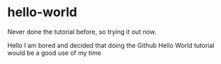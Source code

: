 # hello-world
Never done the tutorial before, so trying it out now.

Hello
I am bored and decided that doing the Github Hello World tutorial would be a good use of my time
